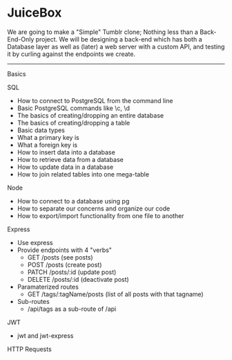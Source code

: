 # JuiceBox

We are going to make a "Simple" Tumblr clone; Nothing less than a Back-End-Only project.
We will be designing a back-end which has both a Database layer as well as (later) a web server with a custom API, and testing it by curling against the endpoints we create.

---

Basics

SQL

- How to connect to PostgreSQL from the command line
- Basic PostgreSQL commands like \c, \d
- The basics of creating/dropping an entire database
- The basics of creating/dropping a table
- Basic data types
- What a primary key is
- What a foreign key is
- How to insert data into a database
- How to retrieve data from a database
- How to update data in a database
- How to join related tables into one mega-table

Node

- How to connect to a database using pg
- How to separate our concerns and organize our code
- How to export/import functionality from one file to another

Express

- Use express
- Provide endpoints with 4 "verbs"
  - GET /posts (see posts)
  - POST /posts (create post)
  - PATCH /posts/:id (update post)
  - DELETE /posts/:id (deactivate post)
- Paramaterized routes
  - GET /tags/:tagName/posts (list of all posts with that tagname)
- Sub-routes
  - /api/tags as a sub-route of /api

JWT

- jwt and jwt-express

HTTP Requests
